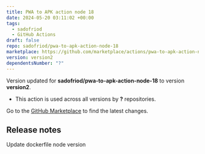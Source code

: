 ```yaml
---
title: PWA to APK action node 18
date: 2024-05-20 03:11:02 +00:00
tags:
  - sadofriod
  - GitHub Actions
draft: false
repo: sadofriod/pwa-to-apk-action-node-18
marketplace: https://github.com/marketplace/actions/pwa-to-apk-action-node-18
version: version2
dependentsNumber: "?"
---
```



Version updated for **sadofriod/pwa-to-apk-action-node-18** to version **version2**.
- This action is used across all versions by **?** repositories.

Go to the [GitHub Marketplace](https://github.com/marketplace/actions/pwa-to-apk-action-node-18) to find the latest changes.

## Release notes

Update dockerfile node version

